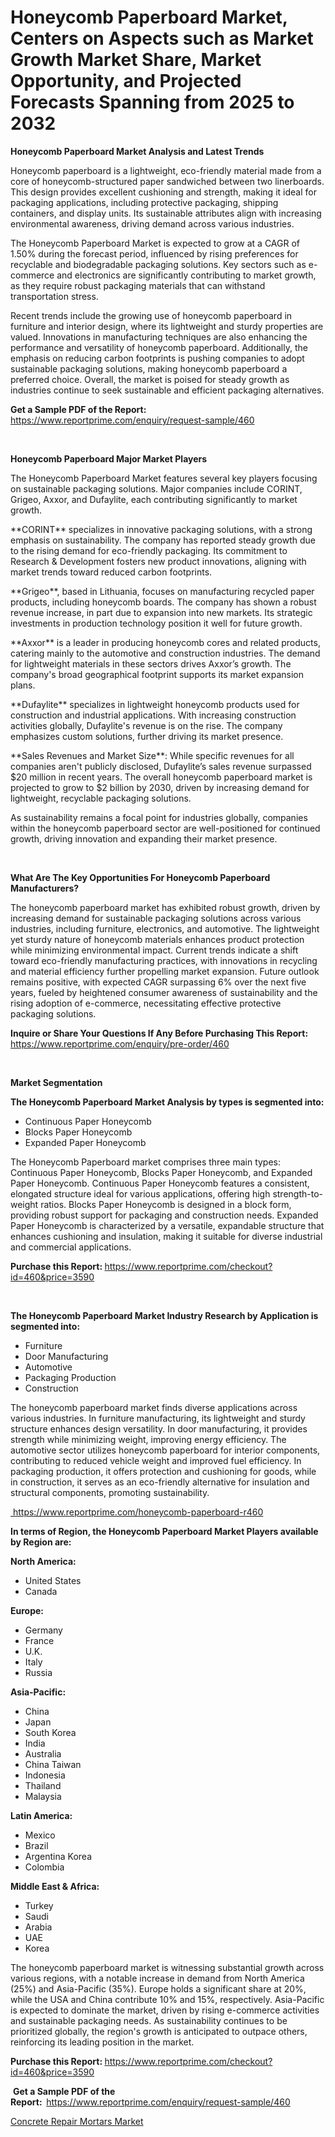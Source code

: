 <p><h1>Honeycomb Paperboard Market, Centers on Aspects such as Market Growth Market Share, Market Opportunity, and Projected Forecasts Spanning from 2025 to 2032</h1></p><p><strong>Honeycomb Paperboard Market Analysis and Latest Trends</strong></p>
<p><p>Honeycomb paperboard is a lightweight, eco-friendly material made from a core of honeycomb-structured paper sandwiched between two linerboards. This design provides excellent cushioning and strength, making it ideal for packaging applications, including protective packaging, shipping containers, and display units. Its sustainable attributes align with increasing environmental awareness, driving demand across various industries.</p><p>The Honeycomb Paperboard Market is expected to grow at a CAGR of 1.50% during the forecast period, influenced by rising preferences for recyclable and biodegradable packaging solutions. Key sectors such as e-commerce and electronics are significantly contributing to market growth, as they require robust packaging materials that can withstand transportation stress. </p><p>Recent trends include the growing use of honeycomb paperboard in furniture and interior design, where its lightweight and sturdy properties are valued. Innovations in manufacturing techniques are also enhancing the performance and versatility of honeycomb paperboard. Additionally, the emphasis on reducing carbon footprints is pushing companies to adopt sustainable packaging solutions, making honeycomb paperboard a preferred choice. Overall, the market is poised for steady growth as industries continue to seek sustainable and efficient packaging alternatives.</p></p>
<p><strong>Get a Sample PDF of the Report:&nbsp;</strong> <a href="https://www.reportprime.com/enquiry/request-sample/460?utm_campaign=2650&utm_medium=2&utm_source=Github&utm_content=ia&utm_term=18032025&utm_id=honeycomb-paperboard">https://www.reportprime.com/enquiry/request-sample/460</a></p>
<p>&nbsp;</p>
<p><strong>Honeycomb Paperboard Major Market Players</strong></p>
<p><p>The Honeycomb Paperboard Market features several key players focusing on sustainable packaging solutions. Major companies include CORINT, Grigeo, Axxor, and Dufaylite, each contributing significantly to market growth.</p><p>**CORINT** specializes in innovative packaging solutions, with a strong emphasis on sustainability. The company has reported steady growth due to the rising demand for eco-friendly packaging. Its commitment to Research & Development fosters new product innovations, aligning with market trends toward reduced carbon footprints.</p><p>**Grigeo**, based in Lithuania, focuses on manufacturing recycled paper products, including honeycomb boards. The company has shown a robust revenue increase, in part due to expansion into new markets. Its strategic investments in production technology position it well for future growth.</p><p>**Axxor** is a leader in producing honeycomb cores and related products, catering mainly to the automotive and construction industries. The demand for lightweight materials in these sectors drives Axxor’s growth. The company's broad geographical footprint supports its market expansion plans.</p><p>**Dufaylite** specializes in lightweight honeycomb products used for construction and industrial applications. With increasing construction activities globally, Dufaylite's revenue is on the rise. The company emphasizes custom solutions, further driving its market presence.</p><p>**Sales Revenues and Market Size**: While specific revenues for all companies aren't publicly disclosed, Dufaylite’s sales revenue surpassed $20 million in recent years. The overall honeycomb paperboard market is projected to grow to $2 billion by 2030, driven by increasing demand for lightweight, recyclable packaging solutions.</p><p>As sustainability remains a focal point for industries globally, companies within the honeycomb paperboard sector are well-positioned for continued growth, driving innovation and expanding their market presence.</p></p>
<p>&nbsp;</p>
<p><strong>What Are The Key Opportunities For Honeycomb Paperboard Manufacturers?</strong></p>
<p><p>The honeycomb paperboard market has exhibited robust growth, driven by increasing demand for sustainable packaging solutions across various industries, including furniture, electronics, and automotive. The lightweight yet sturdy nature of honeycomb materials enhances product protection while minimizing environmental impact. Current trends indicate a shift toward eco-friendly manufacturing practices, with innovations in recycling and material efficiency further propelling market expansion. Future outlook remains positive, with expected CAGR surpassing 6% over the next five years, fueled by heightened consumer awareness of sustainability and the rising adoption of e-commerce, necessitating effective protective packaging solutions.</p></p>
<p><strong>Inquire or Share Your Questions If Any Before Purchasing This Report:</strong> <a href="https://www.reportprime.com/enquiry/pre-order/460?utm_campaign=2650&utm_medium=2&utm_source=Github&utm_content=ia&utm_term=18032025&utm_id=honeycomb-paperboard">https://www.reportprime.com/enquiry/pre-order/460</a></p>
<p>&nbsp;</p>
<p><strong>Market Segmentation</strong></p>
<p><strong>The Honeycomb Paperboard Market Analysis by types is segmented into:</strong></p>
<p><ul><li>Continuous Paper Honeycomb</li><li>Blocks Paper Honeycomb</li><li>Expanded Paper Honeycomb</li></ul></p>
<p><p>The Honeycomb Paperboard market comprises three main types: Continuous Paper Honeycomb, Blocks Paper Honeycomb, and Expanded Paper Honeycomb. Continuous Paper Honeycomb features a consistent, elongated structure ideal for various applications, offering high strength-to-weight ratios. Blocks Paper Honeycomb is designed in a block form, providing robust support for packaging and construction needs. Expanded Paper Honeycomb is characterized by a versatile, expandable structure that enhances cushioning and insulation, making it suitable for diverse industrial and commercial applications.</p></p>
<p><strong>Purchase this Report:&nbsp;</strong><a href="https://www.reportprime.com/checkout?id=460&price=3590&utm_campaign=2650&utm_medium=2&utm_source=Github&utm_content=ia&utm_term=18032025&utm_id=honeycomb-paperboard">https://www.reportprime.com/checkout?id=460&price=3590</a></p>
<p>&nbsp;</p>
<p><strong>The Honeycomb Paperboard Market Industry Research by Application is segmented into:</strong></p>
<p><ul><li>Furniture</li><li>Door Manufacturing</li><li>Automotive</li><li>Packaging Production</li><li>Construction</li></ul></p>
<p><p>The honeycomb paperboard market finds diverse applications across various industries. In furniture manufacturing, its lightweight and sturdy structure enhances design versatility. In door manufacturing, it provides strength while minimizing weight, improving energy efficiency. The automotive sector utilizes honeycomb paperboard for interior components, contributing to reduced vehicle weight and improved fuel efficiency. In packaging production, it offers protection and cushioning for goods, while in construction, it serves as an eco-friendly alternative for insulation and structural components, promoting sustainability.</p></p>
<p><a href="https://www.reportprime.com/honeycomb-paperboard-r460?utm_campaign=2650&utm_medium=2&utm_source=Github&utm_content=ia&utm_term=18032025&utm_id=honeycomb-paperboard">&nbsp;https://www.reportprime.com/honeycomb-paperboard-r460</a></p>
<p><strong>In terms of Region, the Honeycomb Paperboard Market Players available by Region are:</strong></p>
<p>
    <p> <strong> North America: </strong>
        <ul>
            <li>United States</li>
            <li>Canada</li>
        </ul>
        </p> 
    <p> <strong> Europe: </strong>
        <ul>
            <li>Germany</li>
            <li>France</li>
            <li>U.K.</li>
            <li>Italy</li>
            <li>Russia</li>
        </ul>
        </p> 
    <p> <strong> Asia-Pacific: </strong>
        <ul>
            <li>China</li>
            <li>Japan</li>
            <li>South Korea</li>
            <li>India</li>
            <li>Australia</li>
            <li>China Taiwan</li>
            <li>Indonesia</li>
            <li>Thailand</li>
            <li>Malaysia</li>
        </ul>
        </p> 
    <p> <strong> Latin America: </strong>
        <ul>
            <li>Mexico</li>
            <li>Brazil</li>
            <li>Argentina Korea</li>
            <li>Colombia</li>
        </ul>
        </p> 
    <p> <strong> Middle East & Africa: </strong>
        <ul>
            <li>Turkey</li>
            <li>Saudi</li>
            <li>Arabia</li>
            <li>UAE</li>
            <li>Korea</li>
        </ul>
    </p>
    </p>
<p><p>The honeycomb paperboard market is witnessing substantial growth across various regions, with a notable increase in demand from North America (25%) and Asia-Pacific (35%). Europe holds a significant share at 20%, while the USA and China contribute 10% and 15%, respectively. Asia-Pacific is expected to dominate the market, driven by rising e-commerce activities and sustainable packaging needs. As sustainability continues to be prioritized globally, the region's growth is anticipated to outpace others, reinforcing its leading position in the market.</p></p>
<p><strong>Purchase this Report: </strong><a href="https://www.reportprime.com/checkout?id=460&price=3590&utm_campaign=2650&utm_medium=2&utm_source=Github&utm_content=ia&utm_term=18032025&utm_id=honeycomb-paperboard">https://www.reportprime.com/checkout?id=460&price=3590</a></p>
<p>&nbsp;<strong>Get a Sample PDF of the Report:&nbsp;&nbsp;</strong><a href="https://www.reportprime.com/enquiry/request-sample/460?utm_campaign=2650&utm_medium=2&utm_source=Github&utm_content=ia&utm_term=18032025&utm_id=honeycomb-paperboard">https://www.reportprime.com/enquiry/request-sample/460</a></p>
<p><strong></strong></p>
<p><p><a href="https://github.com/chungwimbu4/Market-Research-Report-List-1/blob/main/concrete-repair-mortars-market.md?utm_campaign=2650&utm_medium=2&utm_source=Github&utm_content=ia&utm_term=18032025&utm_id=honeycomb-paperboard">Concrete Repair Mortars Market</a></p></p>